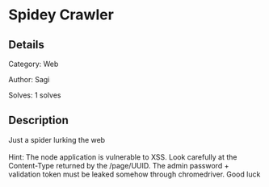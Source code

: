 # Spidey Crawler

## Details
Category: Web

Author: Sagi

Solves: 1 solves

## Description

Just a spider lurking the web<br><br>Hint: The node application is vulnerable to XSS. Look carefully at the Content-Type returned by the /page/UUID. The admin password + validation token must be leaked somehow through chromedriver. Good luck
